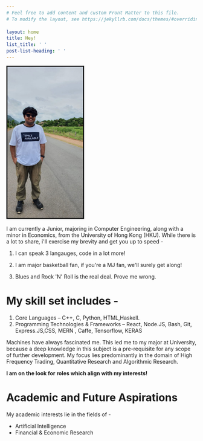 ```yaml
---
# Feel free to add content and custom Front Matter to this file.
# To modify the layout, see https://jekyllrb.com/docs/themes/#overriding-theme-defaults

layout: home
title: Hey!
list_title: ' '
post-list-heading: ' '
---
```


<img src = "me.jpeg" width = "200px" height = "400px"  left = "200px" border = "3px solid #73AD21">

I am currently a Junior, majoring in Computer Engineering, along with a minor in Economics, from the University of Hong Kong (HKU). While there is a lot to share, i'll exercise my brevity and get you up to speed - 

1. I can speak 3 langauges, code in a lot more!

2. I am major basketball fan, if you're a MJ fan, we'll surely get along!

3. Blues and Rock 'N' Roll is the real deal. Prove me wrong.

# My skill set includes - 
1.	Core Languages – C++, C, Python, HTML,Haskell.
2.	Programming Technologies & Frameworks – React, Node.JS, Bash, Git, Express.JS,CSS, MERN ,
	Caffe, Tensorflow, KERAS



Machines have always fascinated me. This led me to my major at University, because a deep knowledge in this subject is a pre-requisite for any scope of further development. My focus lies predominantly in the domain of High Frequency Trading, Quantitative Research and Algorithmic Research.

<b> I am on the look for roles which align with my interests! </b>

# Academic and Future Aspirations

My academic interests lie in the fields of -
- Artificial Intelligence
- Financial & Economic Research
